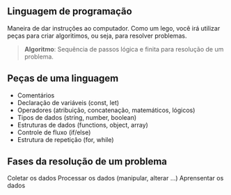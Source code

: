 ## Linguagem de programação

Maneira de dar instruções ao computador.
Como um lego, você irá utilizar peças para criar algoritimos, ou seja, para resolver problemas.

> **Algoritmo**: Sequência de passos lógica e finita para resolução de um problema.

## Peças de uma linguagem

- Comentários
- Declaração de variáveis (const, let)
- Operadores (atribuição, concatenação, matemáticos, lógicos)
- Tipos de dados (string, number, boolean)
- Estruturas de dados (functions, object, array)
- Controle de fluxo (if/else)
- Estrutura de repetição (for, while)

## Fases da resolução de um problema

Coletar os dados
Processar os dados (manipular, alterar ...)
Aprensentar os dados